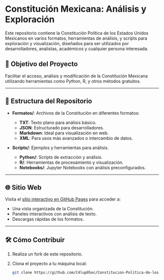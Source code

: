 # Constitución Mexicana: Análisis y Exploración

Este repositorio contiene la Constitución Política de los Estados Unidos Mexicanos en varios formatos, herramientas de análisis, y scripts para exploración y visualización, diseñados para ser utilizados por desarrolladores, analistas, académicos y cualquier persona interesada.

## 🚀 Objetivo del Proyecto

Facilitar el acceso, análisis y modificación de la Constitución Mexicana utilizando herramientas como Python, R, y otros métodos gratuitos.

---

## 📂 Estructura del Repositorio

- **Formatos/**: Archivos de la Constitución en diferentes formatos:
  - **TXT**: Texto plano para análisis básico.
  - **JSON**: Estructurado para desarrolladores.
  - **Markdown**: Ideal para visualización en web.
  - **XML**: Para usos más avanzados o intercambio de datos.
  
- **Scripts/**: Ejemplos y herramientas para análisis.
  - **Python/**: Scripts de extracción y análisis.
  - **R/**: Herramientas de procesamiento y visualización.
  - **Notebooks/**: Jupyter Notebooks con análisis preconfigurados.

---

## 🌐 Sitio Web

Visita el [sitio interactivo en GitHub Pages](https://c4lup0sec.github.io/Constitucion-Politica-de-los-Estados-Unidos-Mexicanos/) para acceder a:

- Una vista organizada de la Constitución.
- Paneles interactivos con análisis de texto.
- Descargas rápidas de los formatos.

---

## 🛠️ Cómo Contribuir

1. Realiza un fork de este repositorio.
2. Clona el proyecto a tu máquina local:

   ```bash
   git clone https://github.com/C4lup0Sec/Constitucion-Politica-de-los-Estados-Unidos-Mexicanos.git
